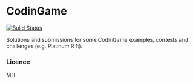CodinGame
=========
[![Build Status](https://travis-ci.org/irhc/CodinGame.png?branch=master)](https://travis-ci.org/irhc/CodinGame)

Solutions and submissions for some CodinGame examples, contests and challenges (e.g. Platinum Rift).

### Licence

MIT
